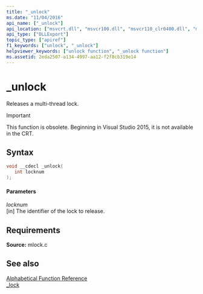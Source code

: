 ```yaml
---
title: "_unlock"
ms.date: "11/04/2016"
api_name: ["_unlock"]
api_location: ["msvcrt.dll", "msvcr100.dll", "msvcr110_clr0400.dll", "msvcr110.dll", "msvcr80.dll", "msvcr120.dll", "msvcr90.dll", "msvcr120_clr0400.dll"]
api_type: ["DLLExport"]
topic_type: ["apiref"]
f1_keywords: ["unlock", "_unlock"]
helpviewer_keywords: ["unlock function", "_unlock function"]
ms.assetid: 2eda2507-a134-4997-aa12-f2f8cb319e14
---
```

# _unlock

Releases a multi-thread lock.

> [!IMPORTANT]
> This function is obsolete. Beginning in Visual Studio 2015, it is not available in the CRT.

## Syntax

```cpp
void __cdecl _unlock(
   int locknum
);
```

#### Parameters

*locknum*<br/>
[in] The identifier of the lock to release.

## Requirements

**Source:** mlock.c

## See also

[Alphabetical Function Reference](../c-runtime-library/reference/crt-alphabetical-function-reference.md)<br/>
[_lock](../c-runtime-library/lock.md)
